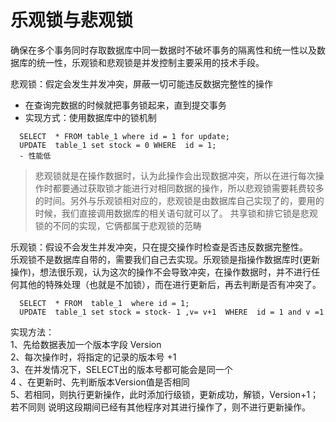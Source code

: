 # 乐观锁与悲观锁 
确保在多个事务同时存取数据库中同一数据时不破坏事务的隔离性和统一性以及数据库的统一性，乐观锁和悲观锁是并发控制主要采用的技术手段。

悲观锁：假定会发生并发冲突，屏蔽一切可能违反数据完整性的操作
- 在查询完数据的时候就把事务锁起来，直到提交事务
- 实现方式：使用数据库中的锁机制
```mysql
  SELECT  * FROM table_1 where id = 1 for update;
  UPDATE  table_1 set stock = 0 WHERE  id = 1;
  - 性能低
```
> 悲观锁就是在操作数据时，认为此操作会出现数据冲突，所以在进行每次操作时都要通过获取锁才能进行对相同数据的操作，所以悲观锁需要耗费较多的时间。另外与乐观锁相对应的，悲观锁是由数据库自己实现了的，要用的时候，我们直接调用数据库的相关语句就可以了。
共享锁和排它锁是悲观锁的不同的实现，它俩都属于悲观锁的范畴


乐观锁：假设不会发生并发冲突，只在提交操作时检查是否违反数据完整性。  
乐观锁不是数据库自带的，需要我们自己去实现。乐观锁是指操作数据库时(更新操作)，想法很乐观，认为这次的操作不会导致冲突，在操作数据时，并不进行任何其他的特殊处理（也就是不加锁），而在进行更新后，再去判断是否有冲突了。
  ```mysql
    SELECT  * FROM  table_1  where id = 1;
    UPDATE  table_1 set stock = stock- 1 ,v= v+1  WHERE  id = 1 and v =1
  ```
实现方法：   
    1、先给数据表加一个版本字段 Version  
    2、每次操作时，将指定的记录的版本号 +1   
    3、在并发情况下，SELECT出的版本号都可能会是同一个    
    4 、在更新时、先判断版本Version值是否相同   
    5、若相同，则执行更新操作，此时添加行级锁，更新成功，解锁，Version+1；若不同则    说明这段期间已经有其他程序对其进行操作了，则不进行更新操作。  

